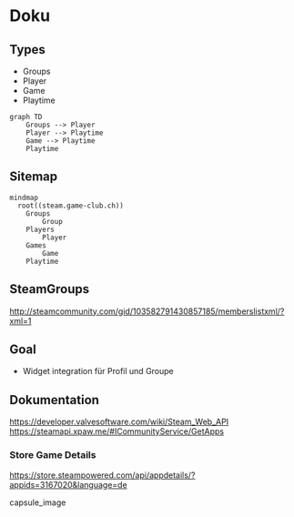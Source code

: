 # Doku

## Types
* Groups
* Player
* Game
* Playtime

```mermaid
graph TD
    Groups --> Player
    Player --> Playtime
    Game --> Playtime
    Playtime
```

## Sitemap
```mermaid
mindmap
  root((steam.game-club.ch))
    Groups
        Group
    Players
        Player
    Games
        Game
    Playtime
```


## SteamGroups

http://steamcommunity.com/gid/103582791430857185/memberslistxml/?xml=1


## Goal

* Widget integration für Profil und Groupe


## Dokumentation 

https://developer.valvesoftware.com/wiki/Steam_Web_API
https://steamapi.xpaw.me/#ICommunityService/GetApps

### Store Game Details

https://store.steampowered.com/api/appdetails/?appids=3167020&language=de

capsule_image